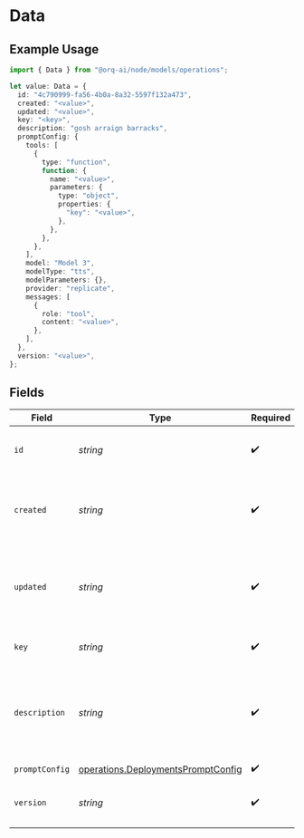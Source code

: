 # Data

## Example Usage

```typescript
import { Data } from "@orq-ai/node/models/operations";

let value: Data = {
  id: "4c790999-fa56-4b0a-8a32-5597f132a473",
  created: "<value>",
  updated: "<value>",
  key: "<key>",
  description: "gosh arraign barracks",
  promptConfig: {
    tools: [
      {
        type: "function",
        function: {
          name: "<value>",
          parameters: {
            type: "object",
            properties: {
              "key": "<value>",
            },
          },
        },
      },
    ],
    model: "Model 3",
    modelType: "tts",
    modelParameters: {},
    provider: "replicate",
    messages: [
      {
        role: "tool",
        content: "<value>",
      },
    ],
  },
  version: "<value>",
};
```

## Fields

| Field                                                                                    | Type                                                                                     | Required                                                                                 | Description                                                                              |
| ---------------------------------------------------------------------------------------- | ---------------------------------------------------------------------------------------- | ---------------------------------------------------------------------------------------- | ---------------------------------------------------------------------------------------- |
| `id`                                                                                     | *string*                                                                                 | :heavy_check_mark:                                                                       | Unique identifier for the object.                                                        |
| `created`                                                                                | *string*                                                                                 | :heavy_check_mark:                                                                       | Date in ISO 8601 format at which the object was created.                                 |
| `updated`                                                                                | *string*                                                                                 | :heavy_check_mark:                                                                       | Date in ISO 8601 format at which the object was last updated.                            |
| `key`                                                                                    | *string*                                                                                 | :heavy_check_mark:                                                                       | The deployment unique key                                                                |
| `description`                                                                            | *string*                                                                                 | :heavy_check_mark:                                                                       | An arbitrary string attached to the object. Often useful for displaying to users.        |
| `promptConfig`                                                                           | [operations.DeploymentsPromptConfig](../../models/operations/deploymentspromptconfig.md) | :heavy_check_mark:                                                                       | N/A                                                                                      |
| `version`                                                                                | *string*                                                                                 | :heavy_check_mark:                                                                       | THe version of the deployment                                                            |
